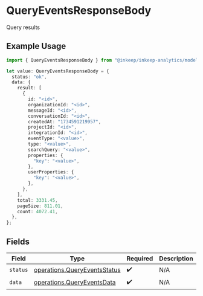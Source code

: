 # QueryEventsResponseBody

Query results

## Example Usage

```typescript
import { QueryEventsResponseBody } from "@inkeep/inkeep-analytics/models/operations";

let value: QueryEventsResponseBody = {
  status: "ok",
  data: {
    result: [
      {
        id: "<id>",
        organizationId: "<id>",
        messageId: "<id>",
        conversationId: "<id>",
        createdAt: "1734591219957",
        projectId: "<id>",
        integrationId: "<id>",
        eventType: "<value>",
        type: "<value>",
        searchQuery: "<value>",
        properties: {
          "key": "<value>",
        },
        userProperties: {
          "key": "<value>",
        },
      },
    ],
    total: 3331.45,
    pageSize: 811.01,
    count: 4072.41,
  },
};
```

## Fields

| Field                                                                        | Type                                                                         | Required                                                                     | Description                                                                  |
| ---------------------------------------------------------------------------- | ---------------------------------------------------------------------------- | ---------------------------------------------------------------------------- | ---------------------------------------------------------------------------- |
| `status`                                                                     | [operations.QueryEventsStatus](../../models/operations/queryeventsstatus.md) | :heavy_check_mark:                                                           | N/A                                                                          |
| `data`                                                                       | [operations.QueryEventsData](../../models/operations/queryeventsdata.md)     | :heavy_check_mark:                                                           | N/A                                                                          |